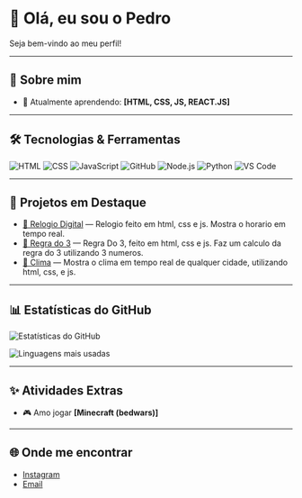 # 👋 Olá, eu sou o Pedro

Seja bem-vindo ao meu perfil!  

---

## 🚀 Sobre mim
- 🌱 Atualmente aprendendo: **[HTML, CSS, JS, REACT.JS]**

---

## 🛠️ Tecnologias & Ferramentas
![HTML](https://img.shields.io/badge/-HTML5-E34F26?style=flat&logo=html5&logoColor=white)
![CSS](https://img.shields.io/badge/-CSS3-1572B6?style=flat&logo=css3&logoColor=white)
![JavaScript](https://img.shields.io/badge/-JavaScript-F7DF1E?style=flat&logo=javascript&logoColor=black)
![GitHub](https://img.shields.io/badge/-GitHub-181717?style=flat&logo=github&logoColor=white)
![Node.js](https://img.shields.io/badge/-Node.js-339933?style=flat&logo=nodedotjs&logoColor=white)
![Python](https://img.shields.io/badge/-Python-3776AB?style=flat&logo=python&logoColor=white)
![VS Code](https://img.shields.io/badge/-VS%20Code-007ACC?style=flat&logo=visualstudiocode&logoColor=white)

---

## 📂 Projetos em Destaque
- [📌 Relogio Digital](https://github.com/Pedro29884/relogio-digital) — Relogio feito em html, css e js. Mostra o horario em tempo real.
- [📌 Regra do 3](https://github.com/Pedro29884/regra-do-tres) — Regra Do 3, feito em html, css e js. Faz um calculo da regra do 3 utilizando 3 numeros.
- [📌 Clima](https://github.com/Pedro29884/clima-pedro) — Mostra o clima em tempo real de qualquer cidade, utilizando html, css, e js.

---

## 📊 Estatísticas do GitHub
![Estatísticas do GitHub](https://github-readme-stats.vercel.app/api?username=Pedro29884&show_icons=true&theme=dracula)

![Linguagens mais usadas](https://github-readme-stats.vercel.app/api/top-langs/?username=Pedro29884&layout=compact&theme=dracula)

---

## ✨ Atividades Extras
- 🎮 Amo jogar **[Minecraft (bedwars)]**

---

## 🌐 Onde me encontrar
- [Instagram](https://instagram.com/Pedro_enrick24)
- [Email](mailto:pedroenrick008@gmail.com)
